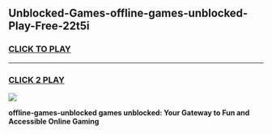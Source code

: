 
## Unblocked-Games-offline-games-unblocked-Play-Free-22t5i
<h3>
<a href="https://premium76.site?title=offline-games-unblocked&ref=23A">CLICK TO PLAY</a></h3>
<hr>

<h3>
<a href="https://premium76.site?title=offline-games-unblocked&ref=23A">CLICK 2 PLAY</a>
  
</h3>

<a href="https://premium76.site?title=offline-games-unblocked&ref=23A"><img src="https://clearcache.store/games.png"></a>


**offline-games-unblocked games unblocked: Your Gateway to Fun and Accessible Online Gaming**
